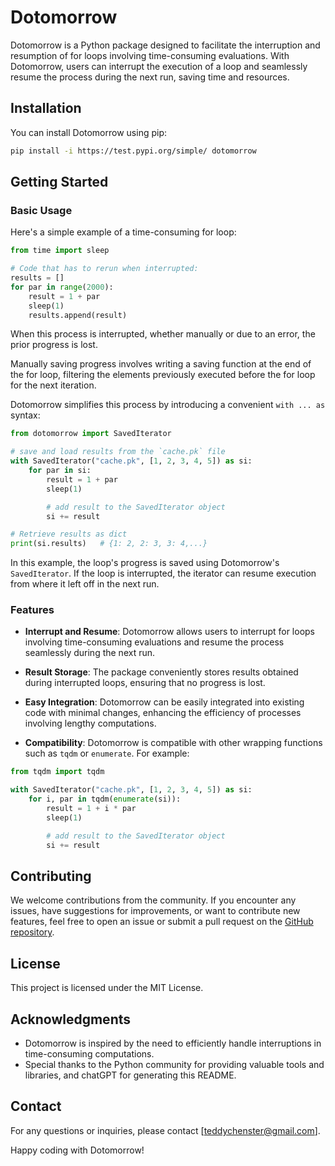 # Dotomorrow

Dotomorrow is a Python package designed to facilitate the interruption and resumption of for loops involving time-consuming evaluations. With Dotomorrow, users can interrupt the execution of a loop and seamlessly resume the process during the next run, saving time and resources.

## Installation

You can install Dotomorrow using pip:

```bash
pip install -i https://test.pypi.org/simple/ dotomorrow
```

## Getting Started

### Basic Usage

Here's a simple example of a time-consuming for loop:

```python
from time import sleep

# Code that has to rerun when interrupted:
results = []
for par in range(2000):
    result = 1 + par
    sleep(1)
    results.append(result)
```
When this process is interrupted, whether manually or due to an error, the prior progress is lost.

Manually saving progress involves writing a saving function at the end of the for loop, filtering the elements previously executed before the for loop for the next iteration.

Dotomorrow simplifies this process by introducing a convenient `with ... as` syntax:

```python
from dotomorrow import SavedIterator

# save and load results from the `cache.pk` file
with SavedIterator("cache.pk", [1, 2, 3, 4, 5]) as si:
    for par in si:
        result = 1 + par
        sleep(1)

        # add result to the SavedIterator object
        si += result

# Retrieve results as dict
print(si.results)   # {1: 2, 2: 3, 3: 4,...}
```

In this example, the loop's progress is saved using Dotomorrow's `SavedIterator`. If the loop is interrupted, the iterator can resume execution from where it left off in the next run.

### Features

- **Interrupt and Resume**: Dotomorrow allows users to interrupt for loops involving time-consuming evaluations and resume the process seamlessly during the next run.

- **Result Storage**: The package conveniently stores results obtained during interrupted loops, ensuring that no progress is lost.

- **Easy Integration**: Dotomorrow can be easily integrated into existing code with minimal changes, enhancing the efficiency of processes involving lengthy computations.

- **Compatibility**: Dotomorrow is compatible with other wrapping functions such as `tqdm` or `enumerate`. For example:
```python
from tqdm import tqdm

with SavedIterator("cache.pk", [1, 2, 3, 4, 5]) as si:
    for i, par in tqdm(enumerate(si)):
        result = 1 + i * par
        sleep(1)

        # add result to the SavedIterator object
        si += result
```

## Contributing

We welcome contributions from the community. If you encounter any issues, have suggestions for improvements, or want to contribute new features, feel free to open an issue or submit a pull request on the [GitHub repository](https://github.com/teddy21019/dotomorrow).

## License

This project is licensed under the MIT License.

## Acknowledgments

- Dotomorrow is inspired by the need to efficiently handle interruptions in time-consuming computations.
- Special thanks to the Python community for providing valuable tools and libraries, and chatGPT for generating this README.

## Contact

For any questions or inquiries, please contact [teddychenster@gmail.com].

Happy coding with Dotomorrow!